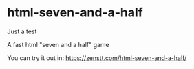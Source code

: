 # html-seven-and-a-half

Just a test

A fast html "seven and a half" game

You can try it out in: https://zenstt.com/html-seven-and-a-half/
